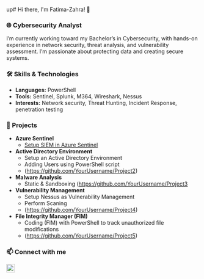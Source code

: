 up# Hi there, I'm Fatima-Zahra! 👋

### 🌐 Cybersecurity Analyst
I’m currently working toward my Bachelor’s in Cybersecurity, with hands-on experience in network security, threat analysis, and vulnerability assessment. I’m passionate about protecting data and creating secure systems.

### 🛠 Skills & Technologies
  - **Languages:** PowerShell
  - **Tools:** Sentinel, Splunk, M364, Wireshark, Nessus
  - **Interests:** Network security, Threat Hunting, Incident Response, penetration testing

### 🔗 Projects
- <b>Azure Sentinel</b>
  - [Setup SIEM in Azure Sentinel](https://github.com/YourUsername/Project1)
- <b>Active Directory Environment</b>
  - Setup an Active Directory Environment
  - Adding Users using PowerShell script
  - (https://github.com/YourUsername/Project2)
- <b>Malware Analysis</b>
  - Static & Sandboxing (https://github.com/YourUsername/Project3
- <b>Vulnerability Management</b>
  - Setup Nessus as Vulnerability Management
  - Perform Scaning
  - (https://github.com/YourUsername/Project4)
- <b>File Integrity Manager (FIM)</b>
  - Coding (FIM) with PowerShell to track unauthorized file modifications 
  - (https://github.com/YourUsername/Project5)

### 📫 Connect with me

[<img align="left" alt="ZahraMac | LinkedIn" width="22px" src="https://cdn.jsdelivr.net/npm/simple-icons@v3/icons/linkedin.svg" />][linkedin]

[linkedin]: https://www.linkedin.com/in/fatima-zahra-machichi-b2819788
